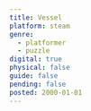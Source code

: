 ```yaml
---
title: Vessel
platform: steam
genre:
  - platformer
  - puzzle
digital: true
physical: false
guide: false
pending: false
posted: 2000-01-01
---
```

